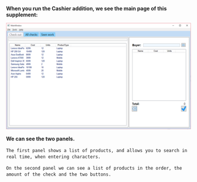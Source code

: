 __When you run the Cashier addition, we see the main page of this supplement:__

![alt tag](https://github.com/AndrewGumenyuk/ManagerPaycheck/blob/master/AboutProject/Images/CashierScreen.png)


**We can see the two panels.**

```The first panel shows a list of products, and allows you to search in real time, when entering characters.``` 

```On the second panel we can see a list of products in the order, the amount of the check and the two buttons. ```
